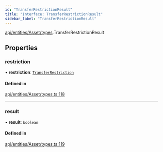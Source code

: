 ```yaml
---
id: "TransferRestrictionResult"
title: "Interface: TransferRestrictionResult"
sidebar_label: "TransferRestrictionResult"
---
```


[api/entities/Asset/types](../../../../../../modules/API/Entities/Asset/Types/Types.md).TransferRestrictionResult

## Properties

### restriction

• **restriction**: [`TransferRestriction`](../../../../../../modules/API/Procedures/Types/Types.md#transferrestriction)

#### Defined in

[api/entities/Asset/types.ts:118](https://github.com/PolymeshAssociation/polymesh-sdk/blob/654b99c8d/src/api/entities/Asset/types.ts#L118)

___

### result

• **result**: `boolean`

#### Defined in

[api/entities/Asset/types.ts:119](https://github.com/PolymeshAssociation/polymesh-sdk/blob/654b99c8d/src/api/entities/Asset/types.ts#L119)
